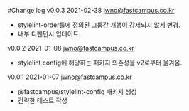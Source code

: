 #Change log
v0.0.3 2021-02-38 jwno@fastcampus.co.kr
- stylelint-order룰에 정의된 그룹간 개행이 강제되지 않게 변경.
- 내부 디펜던시 업데이트.

v0.0.2 2021-01-08 jwno@fastcampus.co.kr
- stylelint config에 해당하는 패키지 의존성을 v2로부터 옮겨옴.

v0.0.1 2021-01-07 jwno@fastcampus.co.kr
- @fastcampus/stylelint-config 패키지 생성
- 간략한 테스트 작성